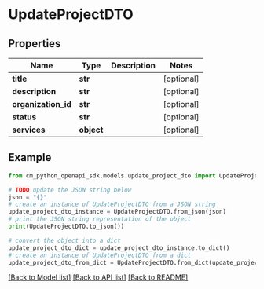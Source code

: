 # UpdateProjectDTO


## Properties

Name | Type | Description | Notes
------------ | ------------- | ------------- | -------------
**title** | **str** |  | [optional] 
**description** | **str** |  | [optional] 
**organization_id** | **str** |  | [optional] 
**status** | **str** |  | [optional] 
**services** | **object** |  | [optional] 

## Example

```python
from cm_python_openapi_sdk.models.update_project_dto import UpdateProjectDTO

# TODO update the JSON string below
json = "{}"
# create an instance of UpdateProjectDTO from a JSON string
update_project_dto_instance = UpdateProjectDTO.from_json(json)
# print the JSON string representation of the object
print(UpdateProjectDTO.to_json())

# convert the object into a dict
update_project_dto_dict = update_project_dto_instance.to_dict()
# create an instance of UpdateProjectDTO from a dict
update_project_dto_from_dict = UpdateProjectDTO.from_dict(update_project_dto_dict)
```
[[Back to Model list]](../README.md#documentation-for-models) [[Back to API list]](../README.md#documentation-for-api-endpoints) [[Back to README]](../README.md)


